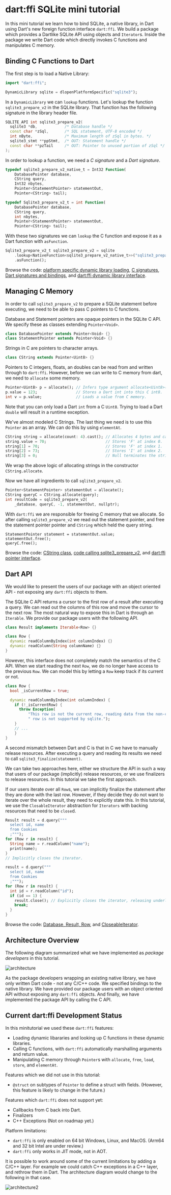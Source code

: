 # dart:ffi SQLite mini tutorial

In this mini tutorial we learn how to bind SQLite, a native library, in Dart using Dart's new foreign function interface `dart:ffi`.
We build a package which provides a Dartlike SQLite API using objects and `Iterator`s.
Inside the package we write Dart code which directly invokes C functions and manipulates C memory.

## Binding C Functions to Dart

The first step is to load a Native Library:

```dart
import "dart:ffi";

DynamicLibrary sqlite = dlopenPlatformSpecific("sqlite3");
```

In a `DynamicLibrary` we can `lookup` functions.
Let's lookup the function `sqlite3_prepare_v2` in the SQLite library.
That function has the following signature in the library header file.

```c++
SQLITE_API int sqlite3_prepare_v2(
  sqlite3 *db,            /* Database handle */
  const char *zSql,       /* SQL statement, UTF-8 encoded */
  int nByte,              /* Maximum length of zSql in bytes. */
  sqlite3_stmt **ppStmt,  /* OUT: Statement handle */
  const char **pzTail     /* OUT: Pointer to unused portion of zSql */
);
```

In order to lookup a function, we need a _C signature_ and a _Dart signature_.

```dart
typedef sqlite3_prepare_v2_native_t = Int32 Function(
    DatabasePointer database,
    CString query,
    Int32 nbytes,
    Pointer<StatementPointer> statementOut,
    Pointer<CString> tail);

typedef Sqlite3_prepare_v2_t = int Function(
    DatabasePointer database,
    CString query,
    int nbytes,
    Pointer<StatementPointer> statementOut,
    Pointer<CString> tail);
```

With these two signatures we can `lookup` the C function and expose it as a Dart function with `asFunction`.

```dart
Sqlite3_prepare_v2_t sqlite3_prepare_v2 = sqlite
    .lookup<NativeFunction<sqlite3_prepare_v2_native_t>>("sqlite3_prepare_v2")
    .asFunction();
```

Browse the code: [platform specific dynamic library loading](../lib/src/ffi/dylib_utils.dart), [C signatures](../lib/src/bindings/signatures.dart), [Dart signatures and bindings](../lib/src/bindings/bindings.dart), and [dart:ffi dynamic library interface](../../../../sdk/lib/ffi/dynamic_library.dart).

## Managing C Memory

In order to call `sqlite3_prepare_v2` to prepare a SQLite statement before executing, we need to be able to pass C pointers to C functions.

Database and Statement pointers are opaque pointers in the SQLite C API.
We specify these as classes extending `Pointer<Void>`.

```dart
class DatabasePointer extends Pointer<Void> {}
class StatementPointer extends Pointer<Void> {}
```

Strings in C are pointers to character arrays.

```dart
class CString extends Pointer<Uint8> {}
```

Pointers to C integers, floats, an doubles can be read from and written through to `dart:ffi`.
However, before we can write to C memory from dart, we need to `allocate` some memory.

```dart
Pointer<Uint8> p = allocate(); // Infers type argument allocate<Uint8>(), and allocates 1 byte.
p.value = 123;                 // Stores a Dart int into this C int8.
int v = p.value;               // Loads a value from C memory.
```

Note that you can only load a Dart `int` from a C `Uint8`.
Trying to load a Dart `double` will result in a runtime exception.

We've almost modeled C Strings.
The last thing we need is to use this `Pointer` as an array.
We can do this by using `elementAt`.

```dart
CString string = allocate(count: 4).cast(); // Allocates 4 bytes and casts it to a string.
string.value = 70;                          // Stores 'F' at index 0.
string[1] = 70;                             // Stores 'F' at index 1.
string[2] = 73;                             // Stores 'I' at index 2.
string[3] = 0;                              // Null terminates the string.
```

We wrap the above logic of allocating strings in the constructor `CString.allocate`.

Now we have all ingredients to call `sqlite3_prepare_v2`.

```dart
Pointer<StatementPointer> statementOut = allocate();
CString queryC = CString.allocate(query);
int resultCode = sqlite3_prepare_v2(
    _database, queryC, -1, statementOut, nullptr);
```

With `dart:ffi` we are responsible for freeing C memory that we allocate.
So after calling `sqlite3_prepare_v2` we read out the statement pointer, and free the statement pointer pointer and `CString` which held the query string.

```
StatementPointer statement = statementOut.value;
statementOut.free();
queryC.free();
```

Browse the code: [CString class](../lib/src/ffi/utf8.dart), [code calling sqlite3_prepare_v2](../lib/src/database.dart#57), and [dart:ffi pointer interface](../../../../sdk/lib/ffi/ffi.dart).

## Dart API

We would like to present the users of our package with an object oriented API - not exposing any `dart:ffi` objects to them.

The SQLite C API returns a cursor to the first row of a result after executing a query.
We can read out the columns of this row and move the cursor to the next row.
The most natural way to expose this in Dart is through an `Iterable`.
We provide our package users with the following API.

```dart
class Result implements Iterable<Row> {}

class Row {
  dynamic readColumnByIndex(int columnIndex) {}
  dynamic readColumn(String columnName) {}
}
```

However, this interface does not completely match the semantics of the C API.
When we start reading the next `Row`, we do no longer have access to the previous `Row`.
We can model this by letting a `Row` keep track if its current or not.

```dart
class Row {
  bool _isCurrentRow = true;

  dynamic readColumnByIndex(int columnIndex) {
    if (!_isCurrentRow) {
      throw Exception(
          "This row is not the current row, reading data from the non-current"
          " row is not supported by sqlite.");
    }
    // ...
    }
}
```

A second mismatch between Dart and C is that in C we have to manually release resources.
After executing a query and reading its results we need to call `sqlite3_finalize(statement)`.

We can take two approaches here, either we structure the API in such a way that users of our package (implicitly) release resources, or we use finalizers to release resources.
In this tutorial we take the first approach.

If our users iterate over all `Row`s, we can implicitly finalize the statement after they are done with the last row.
However, if they decide they do not want to iterate over the whole result, they need to explicitly state this.
In this tutorial, we use the `ClosableIterator` abstraction for `Iterators` with backing resources that need to be `close`d.

```dart
Result result = d.query("""
  select id, name
  from Cookies
  ;""");
for (Row r in result) {
  String name = r.readColumn("name");
  print(name);
}
// Implicitly closes the iterator.

result = d.query("""
  select id, name
  from Cookies
  ;""");
for (Row r in result) {
  int id = r.readColumn("id");
  if (id == 1) {
    result.close(); // Explicitly closes the iterator, releasing underlying resources.
    break;
  }
}
```

Browse the code: [Database, Result, Row](../lib/src/database.dart), and [CloseableIterator](../lib/src/collections/closable_iterator.dart).

## Architecture Overview

The following diagram summarized what we have implemented as _package developers_ in this tutorial.

![architecture](lib/scenario-default.svg)

As the package developers wrapping an existing native library, we have only written Dart code - not any C/C++ code.
We specified bindings to the native library.
We have provided our package users with an object oriented API without exposing any `dart:ffi` objects.
And finally, we have implemented the package API by calling the C API.

## Current dart:ffi Development Status

In this minitutorial we used these `dart:ffi` features:

* Loading dynamic libararies and looking up C functions in these dynamic libraries.
* Calling C functions, with `dart:ffi` automatically marshalling arguments and return value.
* Manipulating C memory through `Pointer`s with `allocate`, `free`, `load`, `store`, and `elementAt`.

Features which we did not use in this tutorial:

* `@struct` on subtypes of `Pointer` to define a struct with fields. (However, this feature is likely to change in the future.)

Features which `dart:ffi` does not support yet:

* Callbacks from C back into Dart.
* Finalizers
* C++ Exceptions (Not on roadmap yet.)

Platform limitations:

* `dart:ffi` is only enabled on 64 bit Windows, Linux, and MacOS. (Arm64 and 32 bit Intel are under review.)
* `dart:ffi` only works in JIT mode, not in AOT.

It is possible to work around some of the current limitations by adding a C/C++ layer.
For example we could catch C++ exceptions in a C++ layer, and rethrow them in Dart.
The architecture diagram would change to the following in that case.

![architecture2](lib/scenario-full.svg)
